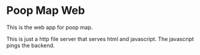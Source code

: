 # Poop Map Web

This is the web app for poop map.

This is just a http file server that serves html and javascript.
The javascript pings the backend.
